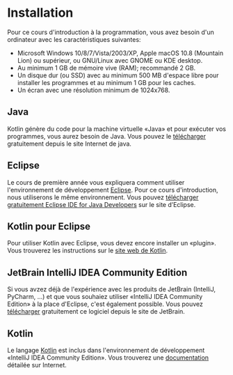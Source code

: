 # Installation

Pour ce cours d'introduction à la programmation, vous avez besoin
d'un ordinateur avec les caractéristiques suivantes:

  * Microsoft Windows 10/8/7/Vista/2003/XP, Apple macOS 10.8 (Mountain Lion)
    ou supérieur, ou GNU/Linux avec GNOME ou KDE desktop.
  * Au minimum 1 GB de mémoire vive (RAM); recommandé 2 GB.
  * Un disque dur (ou SSD) avec au minimum 500 MB d'espace libre pour installer
    les programmes et au minimum 1 GB pour les caches.
  * Un écran avec une résolution minimum de 1024x768.



## Java

Kotlin génère du code pour la machine virtuelle «Java» et pour exécuter vos programmes, vous aurez besoin de Java. Vous pouvez le
[télécharger](http://www.oracle.com/technetwork/java/javase/downloads/jdk8-downloads-2133151.html) gratuitement depuis le site Internet de java.

## Eclipse

Le cours de première année vous expliquera comment utiliser
l'environnement de développement [Eclipse](https://www.eclipse.org/).
Pour ce cours d'introduction, nous utiliserons le même environnement.
Vous pouvez 
[télécharger gratuitement Eclipse IDE for Java Developers](http://www.eclipse.org/downloads/packages/eclipse-ide-java-developers/oxygenr)
sur le site d’Eclipse.

## Kotlin pour Eclipse

Pour utiliser Kotlin avec Eclipse, vous devez encore installer un «plugin». Vous trouverez les instructions
sur le [site web de Kotlin](https://kotlinlang.org/docs/tutorials/getting-started-eclipse.html).

## JetBrain IntelliJ IDEA Community Edition

Si vous avzez déjà de l'expérience avec les produits de JetBrain (IntelliJ, PyCharm, ...) et que vous souhaiez utiliser «IntelliJ IDEA Community Edition» à la place d'Eclipse, c'est également possible. Vous pouvez
[télécharger](https://www.jetbrains.com/idea/download/) gratuitement
ce logiciel depuis le site de JetBrain.

## Kotlin

Le langage [Kotlin](https://kotlinlang.org/) est inclus dans l'environnement de développement «IntelliJ IDEA Community Edition». Vous trouverez une
[documentation](https://kotlinlang.org/docs/reference/) détailée sur Internet.